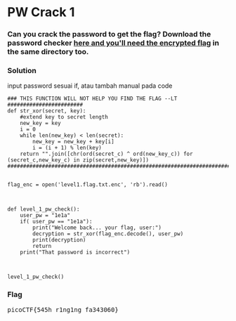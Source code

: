 <h1>PW Crack 1</h1>
<h3>Can you crack the password to get the flag?
Download the password checker <a href='https://artifacts.picoctf.net/c/11/level1.py'>here and you'll need the encrypted <a href='https://artifacts.picoctf.net/c/11/level1.flag.txt.enc'>flag</a> in the same directory too.</h3>
<h3>Solution</h3>
<p>input password sesuai if, atau tambah manual pada code</p>

```python3
### THIS FUNCTION WILL NOT HELP YOU FIND THE FLAG --LT ########################
def str_xor(secret, key):
    #extend key to secret length
    new_key = key
    i = 0
    while len(new_key) < len(secret):
        new_key = new_key + key[i]
        i = (i + 1) % len(key)        
    return "".join([chr(ord(secret_c) ^ ord(new_key_c)) for (secret_c,new_key_c) in zip(secret,new_key)])
###############################################################################


flag_enc = open('level1.flag.txt.enc', 'rb').read()



def level_1_pw_check():
    user_pw = "1e1a"
    if( user_pw == "1e1a"):
        print("Welcome back... your flag, user:")
        decryption = str_xor(flag_enc.decode(), user_pw)
        print(decryption)
        return
    print("That password is incorrect")



level_1_pw_check()

```

<h3>Flag</h3>
<pre>
picoCTF{545h_r1ng1ng_fa343060}
</pre>
